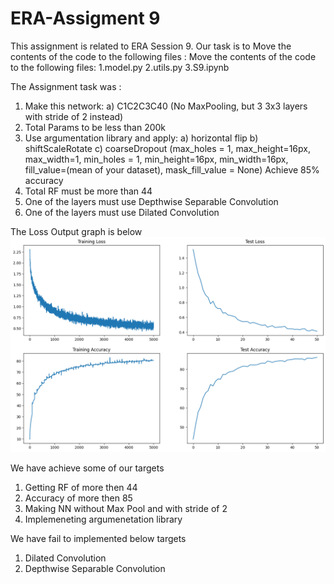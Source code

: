 # ERA-Assigment 9

This assignment is related to ERA Session 9. Our task is to Move the contents of the code to the following files : Move the contents of the code to the following files:
1.model.py
2.utils.py
3.S9.ipynb

The Assignment task was :
1) Make this network:
  a) C1C2C3C40 (No MaxPooling, but 3 3x3 layers with stride of 2 instead)
2) Total Params to be less than 200k
3) Use argumentation library and apply:
  a) horizontal flip
  b) shiftScaleRotate
  c) coarseDropout (max_holes = 1, max_height=16px, max_width=1, min_holes = 1, min_height=16px, min_width=16px, fill_value=(mean of your dataset), mask_fill_value = None)
  Achieve 85% accuracy
4) Total RF must be more than 44
5) One of the layers must use Depthwise Separable Convolution
6) One of the layers must use Dilated Convolution

The Loss Output graph is below 
![Example Image](outputs/loss_graph.png)


We have achieve some of our targets
1) Getting RF of more then 44
2) Accuracy of more then 85
3) Making NN without Max Pool and with stride of 2
4) Implemeneting argumenetation library

We have fail to implemented below targets
1) Dilated Convolution
2) Depthwise Separable Convolution
